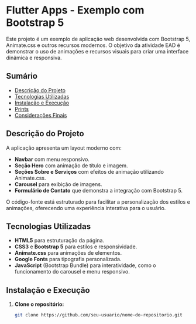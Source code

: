 # Flutter Apps - Exemplo com Bootstrap 5

Este projeto é um exemplo de aplicação web desenvolvida com Bootstrap 5, Animate.css e outros recursos modernos. O objetivo da atividade EAD é demonstrar o uso de animações e recursos visuais para criar uma interface dinâmica e responsiva.

## Sumário

- [Descrição do Projeto](#descrição-do-projeto)
- [Tecnologias Utilizadas](#tecnologias-utilizadas)
- [Instalação e Execução](#instalação-e-execução)
- [Prints](#prints)
- [Considerações Finais](#considerações-finais)

## Descrição do Projeto

A aplicação apresenta um layout moderno com:
- **Navbar** com menu responsivo.
- **Seção Hero** com animação de título e imagem.
- **Seções Sobre e Serviços** com efeitos de animação utilizando Animate.css.
- **Carousel** para exibição de imagens.
- **Formulário de Contato** que demonstra a integração com Bootstrap 5.

O código-fonte está estruturado para facilitar a personalização dos estilos e animações, oferecendo uma experiência interativa para o usuário.

## Tecnologias Utilizadas

- **HTML5** para estruturação da página.
- **CSS3** e **Bootstrap 5** para estilos e responsividade.
- **Animate.css** para animações de elementos.
- **Google Fonts** para tipografia personalizada.
- **JavaScript** (Bootstrap Bundle) para interatividade, como o funcionamento do carousel e menu responsivo.

## Instalação e Execução

1. **Clone o repositório:**
   ```bash
   git clone https://github.com/seu-usuario/nome-do-repositorio.git
